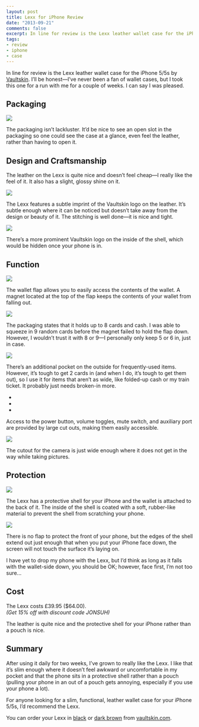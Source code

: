 ```yaml
---
layout: post
title: Lexx for iPhone Review
date: "2013-09-21"
comments: false
excerpt: In line for review is the Lexx leather wallet case for the iPhone 5/5s by Vaultskin. I’ll be honest&mdash;I’ve never been a fan of wallet cases, but I took this one for a run with me for a couple of weeks. I can say I was pleased.
tags:
- review
- iphone
- case
---
```


In line for review is the Lexx leather wallet case for the iPhone 5/5s by <a href="http://vaultskin.com" target="_blank">Vaultskin</a>. I’ll be honest&mdash;I’ve never been a fan of wallet cases, but I took this one for a run with me for a couple of weeks. I can say I was pleased.

## Packaging

![](https://farm8.staticflickr.com/7395/9860568355_2be967dcae_c.jpg)

The packaging isn’t lackluster. It’d be nice to see an open slot in the packaging so one could see the case at a glance, even feel the leather, rather than having to open it.

## Design and Craftsmanship

The leather on the Lexx is quite nice and doesn’t feel cheap&mdash;I really like the feel of it. It also has a slight, glossy shine on it.

![](https://farm8.staticflickr.com/7443/9860597635_a9f8b9c8ab_c.jpg)

The Lexx features a subtle imprint of the Vaultskin logo on the leather. It’s subtle enough where it can be noticed but doesn’t take away from the design or beauty of it. The stitching is well done&mdash;it is nice and tight.

![](https://farm6.staticflickr.com/5526/9860650213_b21a1e73e7_c.jpg)

There’s a more prominent Vaultskin logo on the inside of the shell, which would be hidden once your phone is in.

## Function

![](https://farm8.staticflickr.com/7387/9860600746_54c03fc506_c.jpg)

The wallet flap allows you to easily access the contents of the wallet. A magnet located at the top of the flap keeps the contents of your wallet from falling out.

![](https://farm4.staticflickr.com/3823/9860581555_ae29b12866_c.jpg)

The packaging states that it holds up to 8 cards and cash. I was able to squeeze in 9 random cards before the magnet failed to hold the flap down. However, I wouldn’t trust it with 8 or 9&mdash;I personally only keep 5 or 6 in, just in case.

![](https://farm6.staticflickr.com/5510/9860576735_1bcd127313_c.jpg)

There’s an additional pocket on the outside for frequently-used items. However, it’s tough to get 2 cards in (and when I do, it’s tough to get them out), so I use it for items that aren’t as wide, like folded-up cash or my train ticket. It probably just needs broken-in more.

<div class="rslides-container">
  <ul class="rslides navigation">
    <li><img src="https://farm6.staticflickr.com/5536/9860562106_4486fed178_c.jpg" alt="" /></li>
    <li><img src="https://farm3.staticflickr.com/2853/9860605655_83f7a88793_c.jpg" alt="" /></li>
    <li><img src="https://farm6.staticflickr.com/5516/9860584404_7f145ce1be_c.jpg" alt="" /></li>
  </ul>
</div>

Access to the power button, volume toggles, mute switch, and auxiliary port are provided by large cut outs, making them easily accessible.

![](https://farm4.staticflickr.com/3738/9860605106_92d58e3f39_c.jpg)

The cutout for the camera is just wide enough where it does not get in the way while taking pictures.

## Protection

![](https://farm3.staticflickr.com/2818/9860554405_b5233ec448_c.jpg)

The Lexx has a protective shell for your iPhone and the wallet is attached to the back of it. The inside of the shell is coated with a soft, rubber-like material to prevent the shell from scratching your phone.

![](https://farm6.staticflickr.com/5526/9860584606_62cb89868a_c.jpg)

There is no flap to protect the front of your phone, but the edges of the shell extend out just enough that when you put your iPhone face down, the screen will not touch the surface it’s laying on.

I have yet to drop my phone with the Lexx, but I’d think as long as it falls with the wallet-side down, you should be OK; however, face first, I’m not too sure...

## Cost

The Lexx costs £39.95 ($64.00).  
*(Get 15% off with discount code JONSUH)*

The leather is quite nice and the protective shell for your iPhone rather than a pouch is nice.

## Summary

<!-- <div class="rating">
<div class="rating-bar rating-45">
<div class="rating-value">4.5</div>
</div>
</div> -->

After using it daily for two weeks, I’ve grown to really like the Lexx. I like that it’s slim enough where it doesn’t feel awkward or uncomfortable in my pocket and that the phone sits in a protective shell rather than a pouch (pulling your phone in an out of a pouch gets annoying, especially if you use your phone a lot).

For anyone looking for a slim, functional, leather wallet case for your iPhone 5/5s, I’d recommend the Lexx.

You can order your Lexx in <a href="http://www.vaultskin.com/iphone5-cases/wallet-case-for-iphone5-black.html" target="_blank">black</a> or <a href="http://www.vaultskin.com/iphone5-cases/wallet-case-for-iphone5-brown.html" target="_blank">dark brown</a> from <a href="http://vaultskin.com" target="_blank">vaultskin.com</a>.